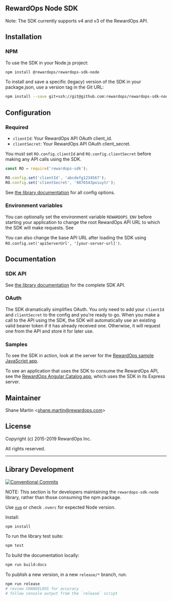 ## RewardOps Node SDK

Note: The SDK currently supports v4 and v3 of the RewardOps API.

## Installation

### NPM

To use the SDK in your Node.js project:

```sh
npm install @rewardops/rewardops-sdk-node
```

To install and save a specific (legacy) version of the SDK in your package.json, use a version tag in the Git URL:

```sh
npm install --save git+ssh://git@github.com:rewardops/rewardops-sdk-node.git#v0.4.6
```

## Configuration

### Required

- `clientId`: Your RewardOps API OAuth client_id.
- `clientSecret`: Your RewardOps API OAuth client_secret.

You must set `RO.config.clientId` and `RO.config.clientSecret` before making any API calls using the SDK.

```js
const RO = require('rewardops-sdk');

RO.config.set('clientId', 'abcdefg1234567');
RO.config.set('clientSecret', '9876543poiuytr');
```

See [the library documentation](FIXME) for all config options.

### Environment variables

You can optionally set the environment variable `REWARDOPS_ENV` before starting your application to change the root RewardOps API URL to which the SDK will make requests. See

You can also change the base API URL after loading the SDK using `RO.config.set('apiServerUrl', '[your-server-url]')`.

## Documentation

### SDK API

See [the library documentation](FIXME) for the complete SDK API.

### OAuth

The SDK dramatically simplifies OAuth. You only need to add your `clientId` and `clientSecret` to the config and you're ready to go. When you make a call to the API using the SDK, the SDK will automatically use an existing valid bearer token if it has already received one. Otherwise, it will request one from the API and store it for later use.

### Samples

To see the SDK in action, look at the server for the [RewardOps sample JavaScript app](https://github.com/rewardops/rewardops-sample-javascript).

To see an application that uses the SDK to consume the RewardOps API, see the [RewardOps Angular Catalog app](https://github.com/rewardops/rewardops-angular-catalog), which uses the SDK in its Express server.

## Maintainer

Shane Martin <[shane.martin@rewardops.com](mailto:shane.martin@rewardops.com)>

## License

Copyright (c) 2015-2019 RewardOps Inc.

All rights reserved.

---

## Library Development

[![Conventional Commits](https://img.shields.io/badge/Conventional%20Commits-1.0.0-yellow.svg)](https://conventionalcommits.org)

NOTE: This section is for developers maintaining the `rewardops-sdk-node` library, rather than those consuming the npm package.

Use [`nvm`](https://github.com/nvm-sh/nvm/) or check `.nvmrc` for expected Node version.

Install:

```sh
npm install
```

To run the library test suite:

```sh
npm test
```

To build the documentation locally:

```sh
npm run build:docs
```

To publish a new version, in a new `release/*` branch, run:

```sh
npm run release
# review CHANGELOGS for accuracy
# follow console output from the `release` script
```
